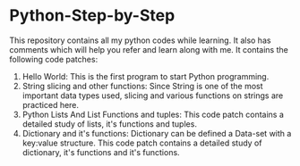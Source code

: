 # Python-Step-by-Step
This repository contains all my python codes while learning. It also has comments which will help you refer and learn along with me.
It contains the following code patches:
  1. Hello World: This is the first program to start Python programming.
  2. String slicing and other functions: Since String is one of the most important data types used, slicing and various functions on strings are practiced here.
  3. Python Lists And List Functions and tuples: This code patch contains a detailed study of lists, it's functions and tuples.
  4. Dictionary and it's functions: Dictionary can be defined a Data-set with a key:value structure.  This code patch contains a detailed study of dictionary, it's functions and
     it's functions.

